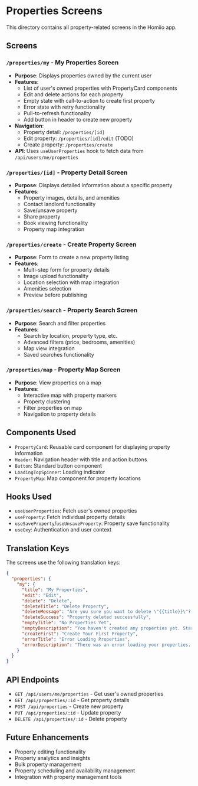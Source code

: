 # Properties Screens

This directory contains all property-related screens in the Homiio app.

## Screens

### `/properties/my` - My Properties Screen
- **Purpose**: Displays properties owned by the current user
- **Features**:
  - List of user's owned properties with PropertyCard components
  - Edit and delete actions for each property
  - Empty state with call-to-action to create first property
  - Error state with retry functionality
  - Pull-to-refresh functionality
  - Add button in header to create new property
- **Navigation**: 
  - Property detail: `/properties/[id]`
  - Edit property: `/properties/[id]/edit` (TODO)
  - Create property: `/properties/create`
- **API**: Uses `useUserProperties` hook to fetch data from `/api/users/me/properties`

### `/properties/[id]` - Property Detail Screen
- **Purpose**: Displays detailed information about a specific property
- **Features**:
  - Property images, details, and amenities
  - Contact landlord functionality
  - Save/unsave property
  - Share property
  - Book viewing functionality
  - Property map integration

### `/properties/create` - Create Property Screen
- **Purpose**: Form to create a new property listing
- **Features**:
  - Multi-step form for property details
  - Image upload functionality
  - Location selection with map integration
  - Amenities selection
  - Preview before publishing

### `/properties/search` - Property Search Screen
- **Purpose**: Search and filter properties
- **Features**:
  - Search by location, property type, etc.
  - Advanced filters (price, bedrooms, amenities)
  - Map view integration
  - Saved searches functionality

### `/properties/map` - Property Map Screen
- **Purpose**: View properties on a map
- **Features**:
  - Interactive map with property markers
  - Property clustering
  - Filter properties on map
  - Navigation to property details

## Components Used

- `PropertyCard`: Reusable card component for displaying property information
- `Header`: Navigation header with title and action buttons
- `Button`: Standard button component
- `LoadingTopSpinner`: Loading indicator
- `PropertyMap`: Map component for property locations

## Hooks Used

- `useUserProperties`: Fetch user's owned properties
- `useProperty`: Fetch individual property details
- `useSaveProperty`/`useUnsaveProperty`: Property save functionality
- `useOxy`: Authentication and user context

## Translation Keys

The screens use the following translation keys:

```json
{
  "properties": {
    "my": {
      "title": "My Properties",
      "edit": "Edit",
      "delete": "Delete",
      "deleteTitle": "Delete Property",
      "deleteMessage": "Are you sure you want to delete \"{{title}}\"? This action cannot be undone.",
      "deleteSuccess": "Property deleted successfully",
      "emptyTitle": "No Properties Yet",
      "emptyDescription": "You haven't created any properties yet. Start by adding your first property listing.",
      "createFirst": "Create Your First Property",
      "errorTitle": "Error Loading Properties",
      "errorDescription": "There was an error loading your properties. Please try again."
    }
  }
}
```

## API Endpoints

- `GET /api/users/me/properties` - Get user's owned properties
- `GET /api/properties/:id` - Get property details
- `POST /api/properties` - Create new property
- `PUT /api/properties/:id` - Update property
- `DELETE /api/properties/:id` - Delete property

## Future Enhancements

- Property editing functionality
- Property analytics and insights
- Bulk property management
- Property scheduling and availability management
- Integration with property management tools 